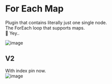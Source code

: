 # For Each Map
Plugin that contains literally just one single node.  
The ForEach loop that supports maps.  
🎉 Yey.. 

![image](https://github.com/user-attachments/assets/65af6c18-11b7-446c-a45e-de56eca50d8c)


## V2  
With index pin now.  
![image](https://github.com/user-attachments/assets/bd4d36c2-8474-4836-870c-87d2798ea6a9)


